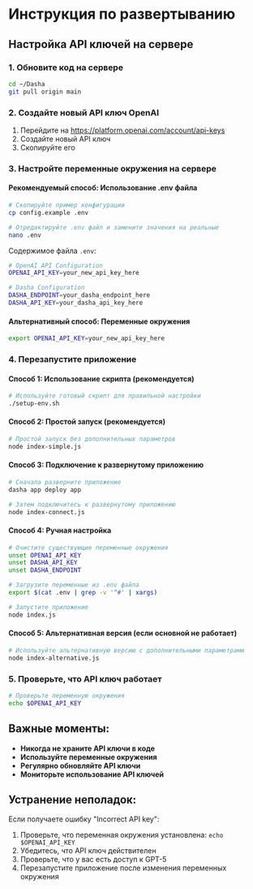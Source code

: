 # Инструкция по развертыванию

## Настройка API ключей на сервере

### 1. Обновите код на сервере
```bash
cd ~/Dasha
git pull origin main
```

### 2. Создайте новый API ключ OpenAI
1. Перейдите на https://platform.openai.com/account/api-keys
2. Создайте новый API ключ
3. Скопируйте его

### 3. Настройте переменные окружения на сервере

#### Рекомендуемый способ: Использование .env файла
```bash
# Скопируйте пример конфигурации
cp config.example .env

# Отредактируйте .env файл и замените значения на реальные
nano .env
```

Содержимое файла `.env`:
```bash
# OpenAI API Configuration
OPENAI_API_KEY=your_new_api_key_here

# Dasha Configuration
DASHA_ENDPOINT=your_dasha_endpoint_here
DASHA_API_KEY=your_dasha_api_key_here
```

#### Альтернативный способ: Переменные окружения
```bash
export OPENAI_API_KEY=your_new_api_key_here
```

### 4. Перезапустите приложение

#### Способ 1: Использование скрипта (рекомендуется)
```bash
# Используйте готовый скрипт для правильной настройки
./setup-env.sh
```

#### Способ 2: Простой запуск (рекомендуется)
```bash
# Простой запуск без дополнительных параметров
node index-simple.js
```

#### Способ 3: Подключение к развернутому приложению
```bash
# Сначала разверните приложение
dasha app deploy app

# Затем подключитесь к развернутому приложению
node index-connect.js
```

#### Способ 4: Ручная настройка
```bash
# Очистите существующие переменные окружения
unset OPENAI_API_KEY
unset DASHA_API_KEY
unset DASHA_ENDPOINT

# Загрузите переменные из .env файла
export $(cat .env | grep -v '^#' | xargs)

# Запустите приложение
node index.js
```

#### Способ 5: Альтернативная версия (если основной не работает)
```bash
# Используйте альтернативную версию с дополнительными параметрами
node index-alternative.js
```

### 5. Проверьте, что API ключ работает
```bash
# Проверьте переменную окружения
echo $OPENAI_API_KEY
```

## Важные моменты:

- **Никогда не храните API ключи в коде**
- **Используйте переменные окружения**
- **Регулярно обновляйте API ключи**
- **Мониторьте использование API ключей**

## Устранение неполадок:

Если получаете ошибку "Incorrect API key":
1. Проверьте, что переменная окружения установлена: `echo $OPENAI_API_KEY`
2. Убедитесь, что API ключ действителен
3. Проверьте, что у вас есть доступ к GPT-5
4. Перезапустите приложение после изменения переменных окружения
